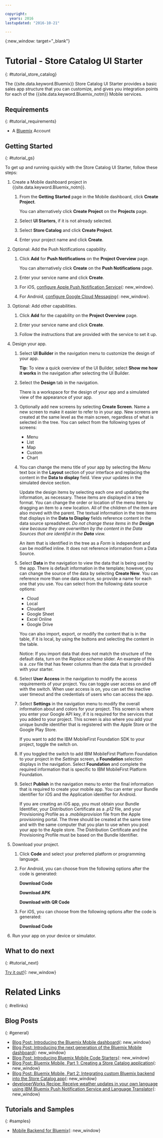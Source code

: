 ```yaml
---

copyright:
  years: 2016
lastupdated: "2016-10-21"

---
```

{:new_window: target="_blank"}

# Tutorial - Store Catalog UI Starter
{: #tutorial_store_catalog}

The {{site.data.keyword.Bluemix}} Store Catalog UI Starter provides a basic sales app structure that you can customize, and gives you integration points for each of the {{site.data.keyword.Bluemix_notm}} Mobile services.


## Requirements
{: #tutorial_requirements}

* A [Bluemix](http://bluemix.net) Account


## Getting Started
{: #tutorial_gs}

To get up and running quickly with the Store Catalog UI Starter, follow these steps:

1. Create a Mobile dashboard project in {{site.data.keyword.Bluemix_notm}}.

   1. From the **Getting Started** page in the Mobile dashboard, click **Create Project**.

      You can alternatively click **Create Project** on the **Projects** page.

   2. Select **UI Starters**, if it is not already selected.

   3. Select **Store Catalog** and click **Create Project**.

   4. Enter your project name and click **Create**.

2. Optional: Add the Push Notifications capability.

   1. Click **Add** for **Push Notifications** on the **Project Overview** page.

      You can alternatively click **Create** on the **Push Notifications** page.

   2. Enter your service name and click **Create**.

   3. For iOS, [configure Apple Push Notification Service](../services/mobilepush/t_push_provider_ios.html){: new_window}.

   4. For Android, [configure Google Cloud Messaging](../services/mobilepush/t_push_provider_android.html){: new_window}.

3. Optional: Add other capabilities.

   1. Click **Add** for the capability on the **Project Overview** page.

   2. Enter your service name and click **Create**.

   3. Follow the instructions that are provided with the service to set it up.

4. Design your app.

   1. Select **UI Builder** in the navigation menu to customize the design of your app.
   
		**Tip:** To view a quick overview of the UI Builder, select **Show me how it works** in the navigation after selecting the UI Builder.

   2. Select the **Design** tab in the navigation.

      There is a workspace for the design of your app and a simulated view of the appearance of your app.

   3. Optionally add new screens by selecting **Create Screen**. Name a new screen to make it easier to refer to in your app. New screens are created at the same level as the main screen, regardless of what is selected in the tree. You can select from the following types of screens:
      * Menu
      * List
      * Map
      * Custom
      * Chart	   

   4. You can change the menu title of your app by selecting the *Menu* text box in the **Layout** section of your interface and replacing the content in the **Data to display** field. View your updates in the simulated device section.

      Update the design items by selecting each one and updating the information, as necessary. These items are displayed in a tree format. You can change the order or location of the menu items by dragging an item to a new location. All of the children of the item are also moved with the parent. The textual information in the tree items that displays in the **Data to Display** fields reference content in the data source spreadsheet. *Do not change these items in the **Design** view because they are overwritten by the content in the Data Sources that are identifid in the **Data** view.*

		An item that is identified in the tree as a *Form* is independent and can be modified inline. It does not reference information from a Data Source.

   5. Select **Data** in the navigation to view the data that is being used by the app. There is default information in the template; however, you can change the source of the data by selecting **Create New**. You can reference more than one data source, so provide a name for each one that you use. You can select from the following data source options:
      * Cloud
      * Local
      * Cloudant
      * Google Sheet
      * Excel Online
      * Google Drive

      You can also import, export, or modify the content that is in the table, if it is local, by using the buttons and selecting the content in the table.

	  Notice: If you import data that does not match the structure of the default data, turn on the *Replace schema* slider. An example of this is a .csv file that has fewer columns than the data that is provided with your starter.

   6. Select **User Access** in the navigation to modify the access requirements of your project. You can toggle user access on and off with the switch. When user access is on, you can set the inactive user timeout and the credentials of users who can access the app.

   7. Select **Settings** in the navigation menu to modify the overall information about and colors for your project. This screen is where you enter your Google API key, if it is required for the services that you added to your project. This screen is also where you add your unique bundle identifier that is registered with the Apple Store or the Google Play Store.

      If you want to add the IBM MobileFirst Foundation SDK to your project, toggle the switch on.

   8. If you toggled the switch to add IBM MobileFirst Platform Foundation to your project in the *Settings* screen, a **Foundation** selection displays in the navigation. Select **Foundation** and complete the required information that is specific to IBM MobileFirst Platform Foundation.

   9. Select **Publish** in the navigation menu to enter the final information that is required to create your mobile app. You can enter your Bundle identifier for iOS and the Application identifier for Android.

       If you are creating an iOS app, you must obtain your Bundle Identifier, your Distribution Certificate as a *.p12* file, and your Provisioning Profile as a *.mobileprovision* file from the Apple provisioning portal. The three should be created at the same time and with the same computer that you plan to use when you post your app to the Apple store. The Distribution Certificate and the Provisioning Profile must be based on the Bundle Identifier. 	

5. Download your project.

   1. Click **Code** and select your preferred platform or programming language.

   2. For Android, you can choose from the following options after the code is generated:

      **Download Code**

      **Download APK**

      **Download with QR Code**

   3. For iOS, you can choose from the following options after the code is generated:

      **Download Code**

6. Run your app on your device or simulator.


## What to do next
{: #tutorial_next}

[Try it out!](http://console.{DomainName}/mobile/create-project?starter=fb5e31a9-1186-4d46-939e-2f620f35b83b){: new_window}


# Related Links
{: #rellinks}

<!-- links to internal services don't work
## {{site.data.keyword.Bluemix_notm}} Mobile services
{: #general}
* [Mobile Analytics (Beta)](../services/mobileanalytics/index.html){: new_window}
* [Mobile Client Access](../services/mobileaccess/index.html){: new_window}
* [Mobile Foundation](../services/mobilefoundation/index.html){: new_window}
* [Mobile Quality Assurance)](../services/MobileQualityAssurance/index.html){: new_window}
* [Push Notifications](../services/mobilepush/index.html){: new_window}
-->

## Blog Posts
{: #general}
* [Blog Post: Introducing the Bluemix Mobile dashboard](https://developer.ibm.com/bluemix/2016/07/08/new-bluemix-mobile-dashboard/){: new_window}
* [Blog Post: Introducing the next generation of the Bluemix Mobile dashboard](https://www.ibm.com/blogs/bluemix/2016/10/next-gen-bluemix-mobile-dashboard/){: new_window}
* [Blog Post: Introducing Bluemix Mobile Code Starters](https://www.ibm.com/blogs/bluemix/2016/10/rapid-dev-with-mobile-code-starters/){: new_window}
* [Blog Post: Bluemix Mobile, Part 1: Creating a Store Catalog application](https://developer.ibm.com/bluemix/2016/07/13/bluemix-mobile-creating-store-catalog-app-part1/){: new_window}
* [Blog Post: Bluemix Mobile, Part 2: Integrating custom Bluemix backend into the Store Catalog app](https://developer.ibm.com/bluemix/2016/07/14/bluemix-mobile-integrating-custom-backend-part2/){: new_window}
* [developerWorks Recipe: Receive weather updates in your own language using IBM Bluemix Push Notification Service and Language Translator](https://developer.ibm.com/recipes/tutorials/receive-weather-updates-in-your-own-language-using-ibm-bluemix-push-notification-service-and-language-translator/){: new_window}

## Tutorials and Samples
{: #samples}
* [Mobile Backend for Bluemix](https://github.com/ibm-bluemix-mobile-services/mobiledashboard-storecatalog-backend){: new_window}
